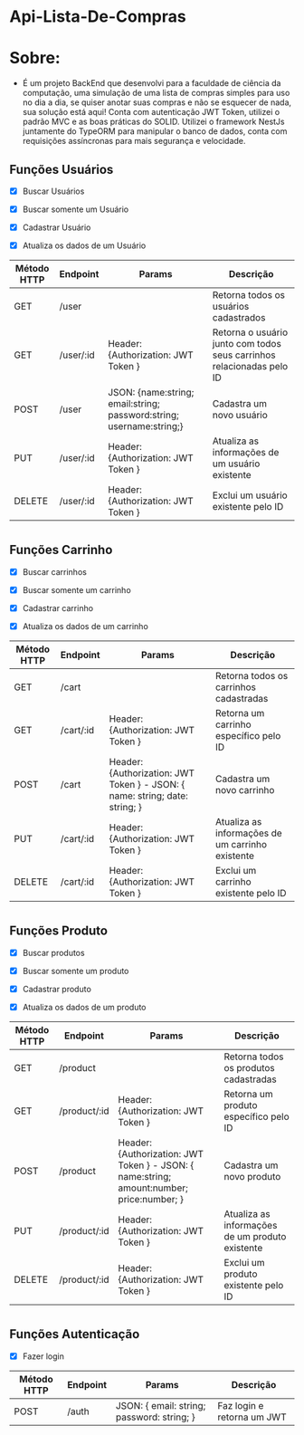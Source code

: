 # Api-Lista-De-Compras

# Sobre:
- É um projeto BackEnd que desenvolvi para a faculdade de ciência da computação, uma simulação de uma lista de compras simples para uso no dia a dia, se quiser anotar suas compras e não se esquecer de nada, sua solução está aqui! Conta com autenticação JWT Token, utilizei o padrão MVC e as boas práticas do SOLID. Utilizei o framework NestJs juntamente do TypeORM para manipular o banco de dados, conta com requisições assíncronas para mais segurança e velocidade. 
 
## Funções Usuários

- [X] Buscar Usuários

- [X] Buscar somente um Usuário

- [X] Cadastrar Usuário

- [X] Atualiza os dados de um Usuário

| Método HTTP	| Endpoint | Params | Descrição |
|--------|----------|----------|----------|
| GET |	/user |  |	Retorna todos os usuários cadastrados |
| GET |	/user/:id | Header: {Authorization: JWT Token } |	Retorna o usuário junto com todos seus carrinhos relacionadas pelo ID|
| POST |	/user | JSON: {name:string; email:string; password:string; username:string;} |	Cadastra um novo usuário |
| PUT |	/user/:id | Header: {Authorization: JWT Token } |	Atualiza as informações de um usuário existente |
| DELETE |	/user/:id | Header: {Authorization: JWT Token } |	Exclui um usuário existente pelo ID |
#

## Funções Carrinho

- [X] Buscar carrinhos

- [X] Buscar somente um carrinho

- [X] Cadastrar carrinho

- [X] Atualiza os dados de um carrinho


| Método HTTP	| Endpoint | Params | Descrição |
|--------|----------|----------|----------|
| GET |	/cart |  |	Retorna todos os carrinhos cadastradas |
| GET |	/cart/:id | Header: {Authorization: JWT Token } |	Retorna um carrinho específico pelo ID |
| POST |	/cart | Header: {Authorization: JWT Token } - JSON: { name: string; date: string; } |	Cadastra um novo carrinho |
| PUT |	/cart/:id | Header: {Authorization: JWT Token } |	Atualiza as informações de um carrinho existente |
| DELETE |	/cart/:id | Header: {Authorization: JWT Token } |	Exclui um carrinho existente pelo ID |
#

## Funções Produto

- [X] Buscar produtos 

- [X] Buscar somente um produto

- [X] Cadastrar produto

- [X] Atualiza os dados de um produto

| Método HTTP	| Endpoint | Params | Descrição |
|--------|----------|----------|----------|
| GET |	/product |  |	Retorna todos os produtos cadastradas |
| GET |	/product/:id | Header: {Authorization: JWT Token } |	Retorna um produto específico pelo ID |
| POST |	/product | Header: {Authorization: JWT Token } - JSON: { name:string; amount:number; price:number; } |	Cadastra um novo produto |
| PUT |	/product/:id | Header: {Authorization: JWT Token } |	Atualiza as informações de um produto existente |
| DELETE |	/product/:id | Header: {Authorization: JWT Token } |	Exclui um produto existente pelo ID |
#

## Funções Autenticação

- [X] Fazer login


| Método HTTP	| Endpoint | Params | Descrição |
|--------|----------|----------|----------|
| POST |	/auth | JSON: { email: string; password: string; } |	Faz login e retorna um JWT |
#
